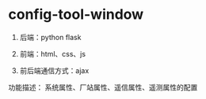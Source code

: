 # config-tool-window

1. 后端：python flask

2. 前端：html、css、js

3. 前后端通信方式：ajax

功能描述： 系统属性、厂站属性、遥信属性、遥测属性的配置

